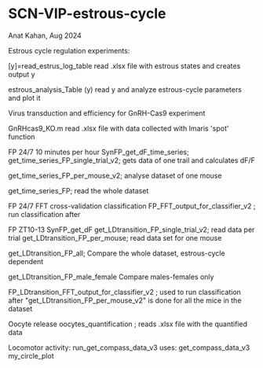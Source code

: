 # SCN-VIP-estrous-cycle
Anat Kahan, Aug 2024

Estrous cycle regulation experiments: 

[y]=read_estrus_log_table
read .xlsx file with estrous states and creates output y

estrous_analysis_Table (y)
read y and analyze estrous-cycle parameters and plot it 



Virus transduction and efficiency for GnRH-Cas9 experiment 

GnRHcas9_KO.m
read .xlsx file with data collected with Imaris 'spot' function 


FP 24/7 10 minutes per hour
SynFP_get_dF_time_series;
get_time_series_FP_single_trial_v2;
gets data of one trail and calculates dF/F

get_time_series_FP_per_mouse_v2;
analyse dataset of one mouse

get_time_series_FP;
read the whole dataset 

FP 24/7 FFT cross-validation classification
FP_FFT_output_for_classifier_v2 ; 
run classification after 

FP ZT10-13
SynFP_get_dF
get_LDtransition_FP_single_trial_v2;
read data per trial
get_LDtransition_FP_per_mouse;
read data set for one mouse

get_LDtransition_FP_all; 
Compare the whole dataset, estrous-cycle dependent 

get_LDtransition_FP_male_female 
Compare males-females only 

FP_LDtransition_FFT_output_for_classifier_v2 ;
used to run classification after "get_LDtransition_FP_per_mouse_v2" is done for all the mice in the dataset


Oocyte release
oocytes_quantification ;
reads .xlsx file with the quantified data

Locomotor activity: 
run_get_compass_data_v3
uses:
get_compass_data_v3
my_circle_plot
